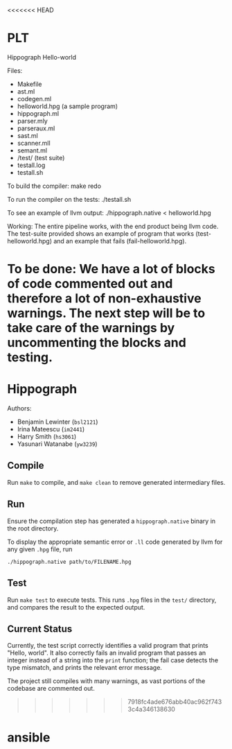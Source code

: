 <<<<<<< HEAD
# PLT
Hippograph Hello-world

Files:
 - Makefile
 - ast.ml
 - codegen.ml
 - helloworld.hpg (a sample program)
 - hippograph.ml
 - parser.mly
 - parseraux.ml
 - sast.ml
 - scanner.mll
 - semant.ml
 - /test/ (test suite)
 - testall.log
 - testall.sh

To build the compiler:
   make redo

To run the compiler on the tests:
  ./testall.sh

To see an example of llvm output:
  ./hippograph.native < helloworld.hpg

Working:
The entire pipeline works, with the end product being
llvm code. The test-suite provided shows an example of program
that works (test-helloworld.hpg) and an example that fails
(fail-helloworld.hpg).

To be done:
We have a lot of blocks of code commented out and therefore a 
lot of non-exhaustive warnings. The next step will be to take 
care of the warnings by uncommenting the blocks and testing.
=======
# Hippograph

Authors:
* Benjamin Lewinter (`bsl2121`)
* Irina Mateescu (`im2441`)
* Harry Smith (`hs3061`)
* Yasunari Watanabe (`yw3239`)

## Compile

Run `make` to compile, and `make clean` to remove generated intermediary files.

## Run

Ensure the compilation step has generated a `hippograph.native` binary in the root directory.

To display the appropriate semantic error or `.ll` code generated by llvm for any given `.hpg` file, run
```
./hippograph.native path/to/FILENAME.hpg
```

## Test

Run `make test` to execute tests. This runs `.hpg` files in the `test/` directory, and compares the result to the expected output.

## Current Status

Currently, the test script correctly identifies a valid program that prints "Hello, world". It also correctly fails an invalid program that passes an integer instead of a string into the `print` function; the fail case detects the type mismatch, and prints the relevant error message.

The project still compiles with many warnings, as vast portions of the codebase are commented out.
>>>>>>> 7918fc4ade676abb40ac962f7433c4a346138630
# ansible
